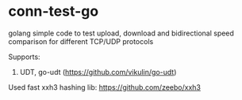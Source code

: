 # conn-test-go
golang simple code to test upload, download and bidirectional speed comparison for different TCP/UDP protocols

Supports:

1. UDT, go-udt (https://github.com/vikulin/go-udt)

Used fast xxh3 hashing lib: https://github.com/zeebo/xxh3
